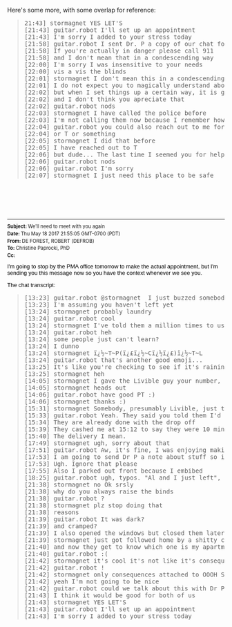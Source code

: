 <p>Here's some more, with some overlap for reference:</p>
<blockquote><pre>
21:43] stormagnet YES LET'S 
[21:43] guitar.robot I'll set up an appointment 
[21:43] I'm sorry I added to your stress today 
[21:58] guitar.robot I sent Dr. P a copy of our chat for reference. I'll send you an invite for whatever appointment I can get tomorrow.  
[21:58] If you're actually in danger please call 911 
[21:58] and I don't mean that in a condescending way 
[22:00] I'm sorry I was insensitive to your needs 
[22:00] vis a vis the blinds 
[22:01] stormagnet I don't mean this in a condescending way: I don't think you fully appreciate what the danger is, or how limited my means of dealing with it are 
[22:01] I do not expect you to magically understand about the blinds 
[22:02] but when I set things up a certain way, it is generally for a reason 
[22:02] and I don't think you apreciate that 
[22:02] guitar.robot nods 
[22:03] stormagnet I have called the police before 
[22:03] I'm not calling them now because I remember how that went 
[22:04] guitar.robot you could also reach out to me for help in a situation 
[22:04] or T or something 
[22:05] stormagnet I did that before 
[22:05] I have reached out to T 
[22:06] but dude... The last time I seemed you for help with a stalker, you a) got mad at me, and b) went back to sleep 
[22:06] guitar.robot nods 
[22:06] guitar.robot I'm sorry 
[22:07] stormagnet I just need this place to be safe
</pre></blockquote>
<p><br></p><p><br><br></p><hr><p></p><div style="font-size:80%;line-height:.5em;"><p></p><p><b>Subject: </b>We'll need to meet with you again</p>
<p><b>Date: </b>Thu May 18 2017 21:55:05 GMT-0700 (PDT)</p><p><b>From: </b>DE FOREST, ROBERT (DEFROB)</p><p><b>To: </b>Christine Paprocki, PhD</p><p><b>Cc: </b></p></div>
<p></p>
<p style="color: rgb(0, 0, 0); font-family: helvetica, arial, verdana, sans-serif; font-size: 13px;">I'm going to stop by the PMA 
office tomorrow to make the actual appointment, but I'm sending you this message now so you have the context whenever we see you.
</p><p style="color: rgb(0, 0, 0); font-family: helvetica, arial, verdana, sans-serif; font-size: 13px;">The chat transcript:</p>
<blockquote><pre>[13:23] guitar.robot @stormagnet  I just buzzed somebody (laundry?) up
[13:23] I'm assuming you haven't left yet
[13:24] stormagnet probably laundry
[13:24] guitar.robot cool
[13:24] stormagnet I've told them a million times to use 3072 &gt;_&lt; 
[13:24] guitar.robot heh 
[13:24] some people just can't learn?  
[13:24] I dunno 
[13:24] stormagnet ï¿½~T~P(ï¿£ï¿½~Cï¿½ï¿£)ï¿½~T~L 
[13:24] guitar.robot that's another good emoji...  
[13:25] It's like you're checking to see if it's raining...  
[13:25] stormagnet heh 
[14:05] stormagnet I gave the Livible guy your number, for coordination 
[14:05] stormagnet heads out 
[14:06] guitar.robot have good PT :) 
[14:06] stormagnet thanks :) 
[15:31] stormagnet Somebody, presumably Livible, just tried to buzz up- I missed the call 
[15:33] guitar.robot Yeah. They said you told them I'd be early, heh. Anyway, I'm on it 
[15:34] They are already done with the drop off 
[15:39] They cashed me at 15:12 to say they were 10 minutes away. I told ten I would cancel my lunch and meet them at the front door in ten minutes. At 15:23 I was a block away, carrying a quesadilla in a box because it was too late to cancel, and they texted me that they were there. They were at the front door if your apartment on the fourth floor, where I had meant the front door if the building. Surprise! Anyway, all done now 
[15:40] The delivery I mean.  
[17:49] stormagnet ugh, sorry about that 
[17:51] guitar.robot Aw, it's fine, I was enjoying making it out to be more than it was. Don't worry about it. Also ask and I just left so you're all set 
[17:53] I am going to send Dr P a note about stuff so if she reaches your to you that might be why but if not she decided it wasn't helpful or something 
[17:53] Ugh. Ignore that please 
[17:55] Also I parked out front because I embibed 
[18:25] guitar.robot ugh, typos. "Al and I just left", "she reaches out to you". But yeah, strike all of the above other than I'm not at your apartment and all is well 
[21:38] stormagnet no Ok srsly 
[21:38] why do you always raise the binds 
[21:38] guitar.robot ?  
[21:38] stormagnet plz stop doing that 
[21:38] reasons
[21:39] guitar.robot It was dark?  
[21:39] and cramped?  
[21:39] I also opened the windows but closed them later 
[21:39] stormagnet just got followed home by a shitty creep fucker AGAIN 
[21:40] and now they get to know which one is my apartment AGAIN 
[21:40] guitar.robot :( 
[21:42] stormagnet it's cool it's not like it's consequences YOU have to deal with 
[21:42] guitar.robot !  
[21:42] stormagnet only consequences attached to OOOH SHIT THE ONLY ACCESSIBLE APARTMENT I COULD GET 
[21:42] yeah I'm not going to be nice 
[21:42] guitar.robot could we talk about this with Dr P?  
[21:43] I think it would be good for both of us 
[21:43] stormagnet YES LET'S 
[21:43] guitar.robot I'll set up an appointment 
[21:43] I'm sorry I added to your stress today
</pre></blockquote>
<p><br></p>

